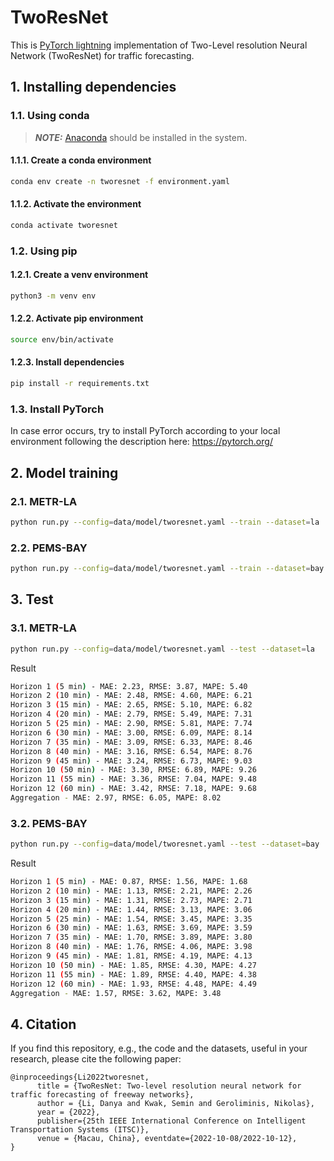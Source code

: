 # TwoResNet

This is [PyTorch lightning](https://www.pytorchlightning.ai) implementation of Two-Level resolution Neural Network (TwoResNet) for traffic forecasting.

## 1. Installing dependencies

### 1.1. Using conda

> **_NOTE:_** [Anaconda](https://docs.anaconda.com/anaconda/install/index.html) should be installed in the system.

#### 1.1.1. Create a conda environment

```bash
conda env create -n tworesnet -f environment.yaml
```

#### 1.1.2. Activate the environment

```bash
conda activate tworesnet
```

### 1.2. Using pip

#### 1.2.1. Create a venv environment

```bash
python3 -m venv env
```

#### 1.2.2. Activate pip environment

```bash
source env/bin/activate
```

#### 1.2.3. Install dependencies

```bash
pip install -r requirements.txt
```

### 1.3. Install PyTorch

In case error occurs, try to install PyTorch according to your local environment following the description here:
<https://pytorch.org/>

## 2. Model training

### 2.1. METR-LA

```bash
python run.py --config=data/model/tworesnet.yaml --train --dataset=la
```

### 2.2. PEMS-BAY

```bash
python run.py --config=data/model/tworesnet.yaml --train --dataset=bay
```

## 3. Test

### 3.1. METR-LA

```bash
python run.py --config=data/model/tworesnet.yaml --test --dataset=la
```

Result

```bash
Horizon 1 (5 min) - MAE: 2.23, RMSE: 3.87, MAPE: 5.40
Horizon 2 (10 min) - MAE: 2.48, RMSE: 4.60, MAPE: 6.21
Horizon 3 (15 min) - MAE: 2.65, RMSE: 5.10, MAPE: 6.82
Horizon 4 (20 min) - MAE: 2.79, RMSE: 5.49, MAPE: 7.31
Horizon 5 (25 min) - MAE: 2.90, RMSE: 5.81, MAPE: 7.74
Horizon 6 (30 min) - MAE: 3.00, RMSE: 6.09, MAPE: 8.14
Horizon 7 (35 min) - MAE: 3.09, RMSE: 6.33, MAPE: 8.46
Horizon 8 (40 min) - MAE: 3.16, RMSE: 6.54, MAPE: 8.76
Horizon 9 (45 min) - MAE: 3.24, RMSE: 6.73, MAPE: 9.03
Horizon 10 (50 min) - MAE: 3.30, RMSE: 6.89, MAPE: 9.26
Horizon 11 (55 min) - MAE: 3.36, RMSE: 7.04, MAPE: 9.48
Horizon 12 (60 min) - MAE: 3.42, RMSE: 7.18, MAPE: 9.68
Aggregation - MAE: 2.97, RMSE: 6.05, MAPE: 8.02
```

### 3.2. PEMS-BAY

```bash
python run.py --config=data/model/tworesnet.yaml --test --dataset=bay
```

Result

```bash
Horizon 1 (5 min) - MAE: 0.87, RMSE: 1.56, MAPE: 1.68
Horizon 2 (10 min) - MAE: 1.13, RMSE: 2.21, MAPE: 2.26
Horizon 3 (15 min) - MAE: 1.31, RMSE: 2.73, MAPE: 2.71
Horizon 4 (20 min) - MAE: 1.44, RMSE: 3.13, MAPE: 3.06
Horizon 5 (25 min) - MAE: 1.54, RMSE: 3.45, MAPE: 3.35
Horizon 6 (30 min) - MAE: 1.63, RMSE: 3.69, MAPE: 3.59
Horizon 7 (35 min) - MAE: 1.70, RMSE: 3.89, MAPE: 3.80
Horizon 8 (40 min) - MAE: 1.76, RMSE: 4.06, MAPE: 3.98
Horizon 9 (45 min) - MAE: 1.81, RMSE: 4.19, MAPE: 4.13
Horizon 10 (50 min) - MAE: 1.85, RMSE: 4.30, MAPE: 4.27
Horizon 11 (55 min) - MAE: 1.89, RMSE: 4.40, MAPE: 4.38
Horizon 12 (60 min) - MAE: 1.93, RMSE: 4.48, MAPE: 4.49
Aggregation - MAE: 1.57, RMSE: 3.62, MAPE: 3.48
```

## 4. Citation

If you find this repository, e.g., the code and the datasets, useful in your research, please cite the following paper:

```citation
@inproceedings{Li2022tworesnet,
      title = {TwoResNet: Two-level resolution neural network for traffic forecasting of freeway networks},
      author = {Li, Danya and Kwak, Semin and Geroliminis, Nikolas},
      year = {2022},
      publisher={25th IEEE International Conference on Intelligent Transportation Systems (ITSC)},
      venue = {Macau, China}, eventdate={2022-10-08/2022-10-12},
}
```
